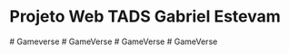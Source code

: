 # Projeto Web TADS Gabriel Estevam

#   G a m e v e r s e  
 #   G a m e V e r s e  
 #   G a m e V e r s e  
 #   G a m e V e r s e  
 